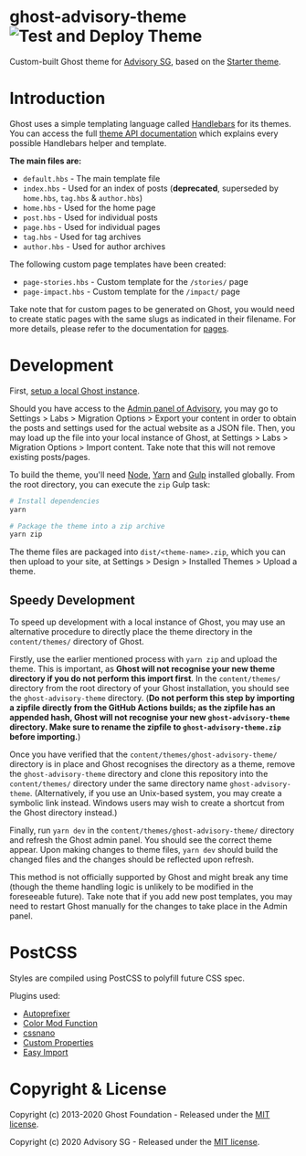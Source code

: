 # ghost-advisory-theme ![Test and Deploy Theme](https://github.com/AdvisorySG/ghost-advisory-theme/workflows/Build%20and%20Deploy%20Theme/badge.svg)

Custom-built Ghost theme for [Advisory SG](https://advisory.sg), based on the [Starter theme](https://github.com/TryGhost/Starter).

# Introduction

Ghost uses a simple templating language called [Handlebars](http://handlebarsjs.com/) for its themes. You can access the full [theme API documentation](https://themes.ghost.org) which explains every possible Handlebars helper and template.

**The main files are:**

-   `default.hbs` - The main template file
-   `index.hbs` - Used for an index of posts (**deprecated**, superseded by `home.hbs`, `tag.hbs` & `author.hbs`)
-   `home.hbs` - Used for the home page
-   `post.hbs` - Used for individual posts
-   `page.hbs` - Used for individual pages
-   `tag.hbs` - Used for tag archives
-   `author.hbs` - Used for author archives

The following custom page templates have been created:

-   `page-stories.hbs` - Custom template for the `/stories/` page
-   `page-impact.hbs` - Custom template for the `/impact/` page

Take note that for custom pages to be generated on Ghost, you would need to create static pages with the same slugs as indicated in their filename. For more details, please refer to the documentation for [pages](https://ghost.org/docs/api/v3/handlebars-themes/context/page/).

# Development

First, [setup a local Ghost instance](https://ghost.org/docs/install/local/).

Should you have access to the [Admin panel of Advisory](https://beta.advisory.sg/ghost/), you may go to Settings > Labs > Migration Options > Export your content in order to obtain the posts and settings used for the actual website as a JSON file. Then, you may load up the file into your local instance of Ghost, at Settings > Labs > Migration Options > Import content. Take note that this will not remove existing posts/pages.

To build the theme, you'll need [Node](https://nodejs.org/), [Yarn](https://yarnpkg.com/) and [Gulp](https://gulpjs.com) installed globally. From the root directory, you can execute the `zip` Gulp task:

```bash
# Install dependencies
yarn

# Package the theme into a zip archive
yarn zip
```

The theme files are packaged into `dist/<theme-name>.zip`, which you can then upload to your site, at Settings > Design > Installed Themes > Upload a theme.

## Speedy Development

To speed up development with a local instance of Ghost, you may use an alternative procedure to directly place the theme directory in the `content/themes/` directory of Ghost.

Firstly, use the earlier mentioned process with `yarn zip` and upload the theme. This is important, as **Ghost will not recognise your new theme directory if you do not perform this import first**. In the `content/themes/` directory from the root directory of your Ghost installation, you should see the `ghost-advisory-theme` directory. (**Do not perform this step by importing a zipfile directly from the GitHub Actions builds; as the zipfile has an appended hash, Ghost will not recognise your new `ghost-advisory-theme` directory. Make sure to rename the zipfile to `ghost-advisory-theme.zip` before importing.**)

Once you have verified that the `content/themes/ghost-advisory-theme/` directory is in place and Ghost recognises the directory as a theme, remove the `ghost-advisory-theme` directory and clone this repository into the `content/themes/` directory under the same directory name `ghost-advisory-theme`. (Alternatively, if you use an Unix-based system, you may create a symbolic link instead. Windows users may wish to create a shortcut from the Ghost directory instead.)

Finally, run `yarn dev` in the `content/themes/ghost-advisory-theme/` directory and refresh the Ghost admin panel. You should see the correct theme appear. Upon making changes to theme files, `yarn dev` should build the changed files and the changes should be reflected upon refresh.

This method is not officially supported by Ghost and might break any time (though the theme handling logic is unlikely to be modified in the foreseeable future). Take note that if you add new post templates, you may need to restart Ghost manually for the changes to take place in the Admin panel.

# PostCSS

Styles are compiled using PostCSS to polyfill future CSS spec.

Plugins used:

-   [Autoprefixer](https://github.com/postcss/autoprefixer)
-   [Color Mod Function](https://github.com/jonathantneal/postcss-color-mod-function)
-   [cssnano](https://github.com/cssnano/cssnano)
-   [Custom Properties](https://github.com/postcss/postcss-custom-properties)
-   [Easy Import](https://github.com/trysound/postcss-easy-import)

# Copyright & License

Copyright (c) 2013-2020 Ghost Foundation - Released under the [MIT license](LICENSE).

Copyright (c) 2020 Advisory SG - Released under the [MIT license](LICENSE).
